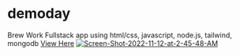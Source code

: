 # demoday

Brew Work
Fullstack app using html/css, javascript, node.js, tailwind, mongodb
<a href="https://web-production-0d6f.up.railway.app/">View Here</a>
<a href="https://ibb.co/NrXWkM0"><img src="https://i.ibb.co/2SwcLTz/Screen-Shot-2022-11-12-at-2-45-48-AM.png" alt="Screen-Shot-2022-11-12-at-2-45-48-AM" border="0"></a><br /><a target='_blank' href='https://500pxdownload.com/'></a><br />
